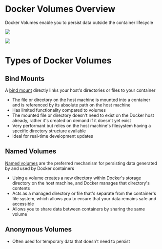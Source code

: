 # Docker Volumes Overview

Docker Volumes enable you to persist data outside the container lifecycle

![](https://github.com/JonmarCorpuz/SecondBrain/blob/main/Assets/More%20Assets/Screenshot%202024-11-10%20173536.png)

![](https://github.com/JonmarCorpuz/SecondBrain/blob/main/Assets/Whitespace.png)

# Types of Docker Volumes

## Bind Mounts 

A [bind mount](https://docs.docker.com/engine/storage/bind-mounts/) directly links your host's directories or files to your container

* The file or directory on the host machine is mounted into a container and is referenced by its absolute path on the host machine
* Has limited functionality compared to volumes
* The mounted file or directory doesn't need to exist on the Docker host already, rather it's created on demand if it doesn't yet exist
* Very performant but relies on the host machine's filesystem having a specific directory structure available
* Ideal for real-time development updates

## Named Volumes

[Named volumes](https://docs.docker.com/engine/storage/volumes/) are the preferred mechanism for persisting data generated by and used by Docker containers


* Using a volume creates a new directory within Docker's storage directory on the host machine, and Docker manages that directory's contents
* Acts as a managed directory or file that's separate from the container's file system, which allows you to ensure that your data remains safe and accessible
* Allows you to share data between containers by sharing the same volume

## Anonymous Volumes


* Often used for temporary data that doesn't need to persist
